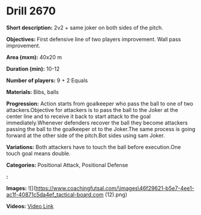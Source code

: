 # Drill 2670

**Short description:**
2v2 + same joker on both sides of the pitch.

**Objectives:**
First defensive line of two players improvement. Wall pass improvement.

**Area (mxm):**
40x20 m

**Duration (min):**
10-12

**Number of players:**
9 + 2 Equals

**Materials:**
Bibs, balls

**Progression:**
Action starts from goalkeeper who pass the ball to one of two attackers.Objective for attackers is to pass the ball to the Joker at the center line and to receive it back to start attack to the goal immediately.Whenever defenders recover the ball they become attackers passing the ball to the goalkeeper ot to the Joker.The same process is going forward at the other side of the pitch.Bot sides using sam Joker.

**Variations:**
Both attackers have to touch the ball before execution.One touch goal means double.

**Categories:**
Positional Attack, Positional Defense

**:**


**Images:**
![](https://www.coachingfutsal.com/\images\46f29621-b5e7-4ee1-ac1f-40871c5da4ef_tactical-board.com (12).png)

**Videos:**
[Video Link](https://www.youtube.com/embed/PRz4zekTLXk)

